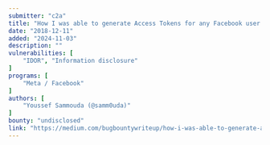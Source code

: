 ```yaml
---
submitter: "c2a"
title: "How I was able to generate Access Tokens for any Facebook user."
date: "2018-12-11"
added: "2024-11-03"
description: ""
vulnerabilities: [
    "IDOR", "Information disclosure"
]
programs: [
    "Meta / Facebook"
]
authors: [
    "Youssef Sammouda (@samm0uda)"
]
bounty: "undisclosed"
link: "https://medium.com/bugbountywriteup/how-i-was-able-to-generate-access-tokens-for-any-facebook-user-6b84392d0342"
---
```





